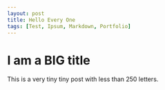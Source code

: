 ```yaml
---
layout: post
title: Hello Every One
tags: [Test, Ipsum, Markdown, Portfolio]
---
```


# I am a BIG title

This is a very tiny tiny post with less than 250 letters.
